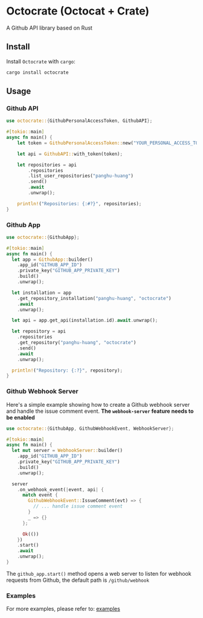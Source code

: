 # Octocrate (Octocat + Crate)

A Github API library based on Rust

## Install

Install `Octocrate` with `cargo`:

```bash
cargo install octocrate
```

## Usage

### Github API

```rust
use octocrate::{GithubPersonalAccessToken, GithubAPI};

#[tokio::main]
async fn main() {
    let token = GithubPersonalAccessToken::new("YOUR_PERSONAL_ACCESS_TOKEN");

    let api = GithubAPI::with_token(token);

    let repositories = api
        .repositories
        .list_user_repositories("panghu-huang")
        .send()
        .await
        .unwrap();

    println!("Repositories: {:#?}", repositories);
}
```

### Github App
  
```rust
use octocrate::{GithubApp};

#[tokio::main]
async fn main() {
  let app = GithubApp::builder()
    .app_id("GITHUB_APP_ID")
    .private_key("GITHUB_APP_PRIVATE_KEY")
    .build()
    .unwrap();

  let installation = app
    .get_repository_installation("panghu-huang", "octocrate")
    .await
    .unwrap();

  let api = app.get_api(installation.id).await.unwrap();

  let repository = api
    .repositories
    .get_repository("panghu-huang", "octocrate")
    .send()
    .await
    .unwrap();

  println!("Repository: {:?}", repository);
}
```

### Github Webhook Server

Here's a simple example showing how to create a Github webhook server and handle the issue comment event. **The `webhook-server` feature needs to be enabled**

```rust
use octocrate::{GithubApp, GithubWebhookEvent, WebhookServer};

#[tokio::main]
async fn main() {
  let mut server = WebhookServer::builder()
    .app_id("GITHUB_APP_ID")
    .private_key("GITHUB_APP_PRIVATE_KEY")
    .build()
    .unwrap();

  server
    .on_webhook_event(|event, api| {
      match event {
        GithubWebhookEvent::IssueComment(evt) => {
          // ... handle issue comment event
        }
        _ => {}
      };

      Ok(())
    })
    .start()
    .await
    .unwrap();
}
```

The `github_app.start()` method opens a web server to listen for webhook requests from Github, the default path is `/github/webhook`

### Examples

For more examples, please refer to: [examples](./crates/octocrate/examples)